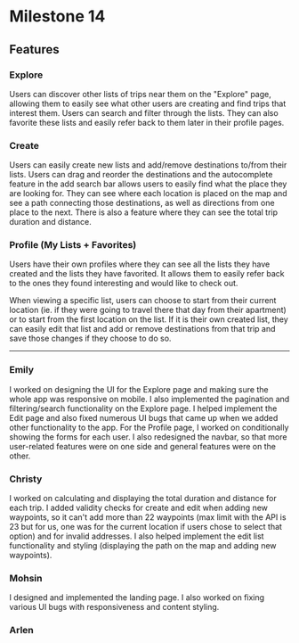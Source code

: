 # Milestone 14
## Features
### Explore
Users can discover other lists of trips near them on the "Explore" page, allowing them to easily see what other users are creating and find trips that interest them. Users can search and filter through the lists. They can also favorite these lists and easily refer back to them later in their profile pages.

### Create
Users can easily create new lists and add/remove destinations to/from their lists. Users can drag and reorder the destinations and the autocomplete feature in the add search bar allows users to easily find what the place they are looking for. They can see where each location is placed on the map and see a path connecting those destinations, as well as directions from one place to the next. There is also a feature where they can see the total trip duration and distance.

### Profile (My Lists + Favorites)
Users have their own profiles where they can see all the lists they have created and the lists they have favorited. It allows them to easily refer back to the ones they found interesting and would like to check out.

When viewing a specific list, users can choose to start from their current location (ie. if they were going to travel there that day from their apartment) or to start from the first location on the list. If it is their own created list, they can easily edit that list and add or remove destinations from that trip and save those changes if they choose to do so.

<hr>

### Emily
I worked on designing the UI for the Explore page and making sure the whole app was responsive on mobile. I also implemented the pagination and filtering/search functionality on the Explore page. I helped implement the Edit page and also fixed numerous UI bugs that came up when we added other functionality to the app. For the Profile page, I worked on conditionally showing the forms for each user. I also redesigned the navbar, so that more user-related features were on one side and general features were on the other.

### Christy
I worked on calculating and displaying the total duration and distance for each trip. I added validity checks for create and edit when adding new waypoints, so it can't add more than 22 waypoints (max limit with the API is 23 but for us, one was for the current location if users chose to select that option) and for invalid addresses. I also helped implement the edit list functionality and styling (displaying the path on the map and adding new waypoints).

### Mohsin
I designed and implemented the landing page. I also worked on fixing various UI bugs with responsiveness and content styling.

### Arlen

